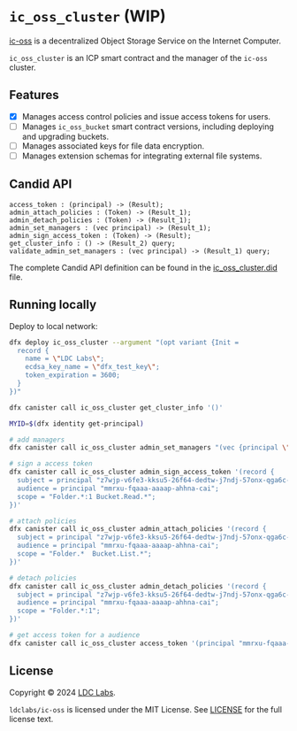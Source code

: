 # `ic_oss_cluster` (WIP)

[ic-oss](https://github.com/ldclabs/ic-oss) is a decentralized Object Storage Service on the Internet Computer.

`ic_oss_cluster` is an ICP smart contract and the manager of the `ic-oss` cluster.

## Features

- [x] Manages access control policies and issue access tokens for users.
- [ ] Manages `ic_oss_bucket` smart contract versions, including deploying and upgrading buckets.
- [ ] Manages associated keys for file data encryption.
- [ ] Manages extension schemas for integrating external file systems.

## Candid API

```shell
access_token : (principal) -> (Result);
admin_attach_policies : (Token) -> (Result_1);
admin_detach_policies : (Token) -> (Result_1);
admin_set_managers : (vec principal) -> (Result_1);
admin_sign_access_token : (Token) -> (Result);
get_cluster_info : () -> (Result_2) query;
validate_admin_set_managers : (vec principal) -> (Result_1) query;
```

The complete Candid API definition can be found in the [ic_oss_cluster.did](https://github.com/ldclabs/ic-oss/tree/main/src/ic_oss_bucket/ic_oss_cluster.did) file.

## Running locally

Deploy to local network:
```bash
dfx deploy ic_oss_cluster --argument "(opt variant {Init =
  record {
    name = \"LDC Labs\";
    ecdsa_key_name = \"dfx_test_key\";
    token_expiration = 3600;
  }
})"

dfx canister call ic_oss_cluster get_cluster_info '()'

MYID=$(dfx identity get-principal)

# add managers
dfx canister call ic_oss_cluster admin_set_managers "(vec {principal \"$MYID\"})"

# sign a access token
dfx canister call ic_oss_cluster admin_sign_access_token '(record {
  subject = principal "z7wjp-v6fe3-kksu5-26f64-dedtw-j7ndj-57onx-qga6c-et5e3-njx53-tae";
  audience = principal "mmrxu-fqaaa-aaaap-ahhna-cai";
  scope = "Folder.*:1 Bucket.Read.*";
})'

# attach policies
dfx canister call ic_oss_cluster admin_attach_policies '(record {
  subject = principal "z7wjp-v6fe3-kksu5-26f64-dedtw-j7ndj-57onx-qga6c-et5e3-njx53-tae";
  audience = principal "mmrxu-fqaaa-aaaap-ahhna-cai";
  scope = "Folder.*  Bucket.List.*";
})'

# detach policies
dfx canister call ic_oss_cluster admin_detach_policies '(record {
  subject = principal "z7wjp-v6fe3-kksu5-26f64-dedtw-j7ndj-57onx-qga6c-et5e3-njx53-tae";
  audience = principal "mmrxu-fqaaa-aaaap-ahhna-cai";
  scope = "Folder.*:1";
})'

# get access token for a audience
dfx canister call ic_oss_cluster access_token '(principal "mmrxu-fqaaa-aaaap-ahhna-cai")'
```

## License
Copyright © 2024 [LDC Labs](https://github.com/ldclabs).

`ldclabs/ic-oss` is licensed under the MIT License. See [LICENSE](../../LICENSE-MIT) for the full license text.